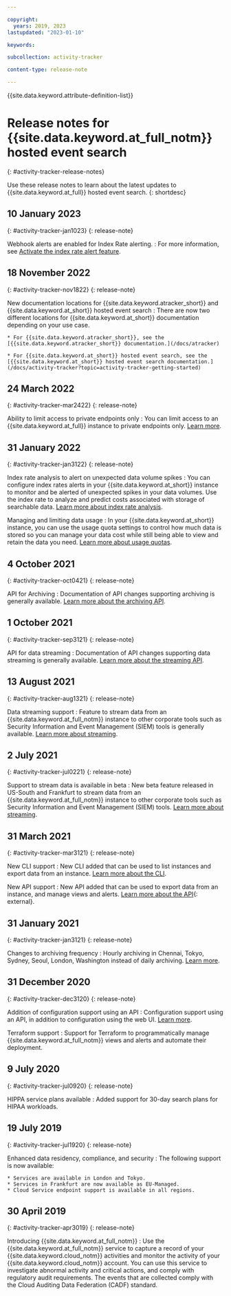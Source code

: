 ```yaml
---

copyright:
  years: 2019, 2023
lastupdated: "2023-01-10"

keywords:

subcollection: activity-tracker

content-type: release-note

---
```


{{site.data.keyword.attribute-definition-list}}



# Release notes for {{site.data.keyword.at_full_notm}} hosted event search
{: #activity-tracker-release-notes}

Use these release notes to learn about the latest updates to {{site.data.keyword.at_full}} hosted event search.
{: shortdesc}

## 10 January 2023
{: #activity-tracker-jan1023}
{: release-note}

Webhook alerts are enabled for Index Rate alerting.
:   For more information, see [Activate the index rate alert feature](/docs/activity-tracker?topic=activity-tracker-control_usage_index_rate&interface=ui#control_usage_index_rate_activate).

## 18 November 2022
{: #activity-tracker-nov1822}
{: release-note}

New documentation locations for {{site.data.keyword.atracker_short}} and {{site.data.keyword.at_short}} hosted event search
:   There are now two different locations for {{site.data.keyword.at_short}} documentation depending on your use case.

    * For {{site.data.keyword.atracker_short}}, see the [{{site.data.keyword.atracker_short}} documentation.](/docs/atracker)

    * For {{site.data.keyword.at_short}} hosted event search, see the [{{site.data.keyword.at_short}} hosted event search documentation.](/docs/activity-tracker?topic=activity-tracker-getting-started)

## 24 March 2022
{: #activity-tracker-mar2422}
{: release-note}

Ability to limit access to private endpoints only
:   You can limit access to an {{site.data.keyword.at_full}} instance to private endpoints only.    [Learn more](/docs/activity-tracker?topic=activity-tracker-private_endpoints_only).


## 31 January 2022
{: #activity-tracker-jan3122}
{: release-note}

Index rate analysis to alert on unexpected data volume spikes
:   You can configure index rates alerts in your {{site.data.keyword.at_short}} instance to monitor and be alerted of unexpected spikes in your data volumes. Use the index rate to analyze and predict costs associated with storage of searchable data.  [Learn more about index rate analysis](/docs/activity-tracker?topic=activity-tracker-control_usage_index_rate).

Managing and limiting data usage
:   In your {{site.data.keyword.at_short}} instance, you can use the usage quota settings to control how much data is stored so you can manage your data cost while still being able to view and retain the data you need.  [Learn more about usage quotas](/docs/activity-tracker?topic=activity-tracker-control_usage_quotas).

## 4 October 2021
{: #activity-tracker-oct0421}
{: release-note}

API for Archiving
:   Documentation of API changes supporting archiving is generally available.  [Learn more about the archiving API](/apidocs/activity-tracker#get-v1-config-archiving).

## 1 October 2021
{: #activity-tracker-sep3121}
{: release-note}

API for data streaming
:   Documentation of API changes supporting data streaming is generally available.  [Learn more about the streaming API](/apidocs/activity-tracker#post-v1-config-stream).

## 13 August 2021
{: #activity-tracker-aug1321}
{: release-note}

Data streaming support
:   Feature to stream data from an {{site.data.keyword.at_full_notm}} instance to other corporate tools such as Security Information and Event Management (SIEM) tools is generally available. [Learn more about streaming](/docs/activity-tracker?topic=activity-tracker-streaming).

## 2 July 2021
{: #activity-tracker-jul0221}
{: release-note}

Support to stream data is available in beta
:   New beta feature released in US-South and Frankfurt to stream data from an {{site.data.keyword.at_full_notm}} instance to other corporate tools such as Security Information and Event Management (SIEM) tools. [Learn more about streaming](/docs/activity-tracker?topic=activity-tracker-streaming).

## 31 March 2021
{: #activity-tracker-mar3121}
{: release-note}

New CLI support
:   New CLI added that can be used to list instances and export data from an instance. [Learn more about the CLI](/docs/cli?topic=log-analysis-cli-plugin-log-analysis-cli).

New API support
:   New API added that can be used to export data from an instance, and manage views and alerts. [Learn more about the API](https://cloud.ibm.com/apidocs/logdna?code=python#introduction){: external}.

## 31 January 2021
{: #activity-tracker-jan3121}
{: release-note}

Changes to archiving frequency
:   Hourly archiving in Chennai, Tokyo, Sydney, Seoul, London, Washington instead of daily archiving. [Learn more](/docs/activity-tracker?topic=activity-tracker-manage_events#manage_events_archive).

## 31 December 2020
{: #activity-tracker-dec3120}
{: release-note}

Addition of configuration support using an API
:   Configuration support using an API, in addition to configuration using the web UI. [Learn more](/docs/activity-tracker?topic=activity-tracker-config-api).

Terraform support
:   Support for Terraform to programmatically manage {{site.data.keyword.at_full_notm}} views and alerts and automate their deployment.

## 9 July 2020
{: #activity-tracker-jul0920}
{: release-note}

HIPPA service plans available
:   Added support for 30-day search plans for HIPAA workloads.

## 19 July 2019
{: #activity-tracker-jul1920}
{: release-note}

Enhanced data residency, compliance, and security
:   The following support is now available:

    * Services are available in London and Tokyo.
    * Services in Frankfurt are now available as EU-Managed.
    * Cloud Service endpoint support is available in all regions.

## 30 April 2019
{: #activity-tracker-apr3019}
{: release-note}

Introducing {{site.data.keyword.at_full_notm}}
:   Use the {{site.data.keyword.at_full_notm}} service to capture a record of your {{site.data.keyword.cloud_notm}} activities and monitor the activity of your {{site.data.keyword.cloud_notm}} account. You can use this service to investigate abnormal activity and critical actions, and comply with regulatory audit requirements. The events that are collected comply with the Cloud Auditing Data Federation (CADF) standard.
